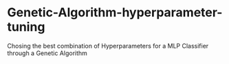 # Genetic-Algorithm-hyperparameter-tuning
Chosing the best combination of Hyperparameters for a MLP Classifier through a Genetic Algorithm
